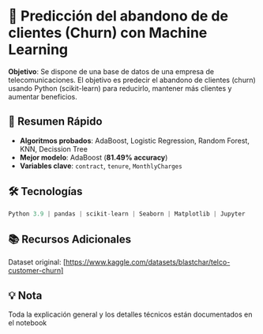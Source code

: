 # 🧠 Predicción del abandono de de clientes (Churn) con Machine Learning

**Objetivo**: Se dispone de una base de datos de una empresa de telecomunicaciones. El objetivo es predecir el abandono de clientes (churn) usando Python (scikit-learn) para reducirlo, mantener más clientes y aumentar beneficios.

## 📌 Resumen Rápido
- **Algoritmos probados**: AdaBoost, Logistic Regression, Random Forest, KNN, Decission Tree  
- **Mejor modelo**: AdaBoost (**81.49% accuracy**)  
- **Variables clave**: `contract`, `tenure`, `MonthlyCharges`


## 🛠️ Tecnologías
```python
Python 3.9 | pandas | scikit-learn | Seaborn | Matplotlib | Jupyter
```

## 📚 Recursos Adicionales

Dataset original: [https://www.kaggle.com/datasets/blastchar/telco-customer-churn]

## 💡 Nota

Toda la explicación general y los detalles técnicos están documentados en el notebook

